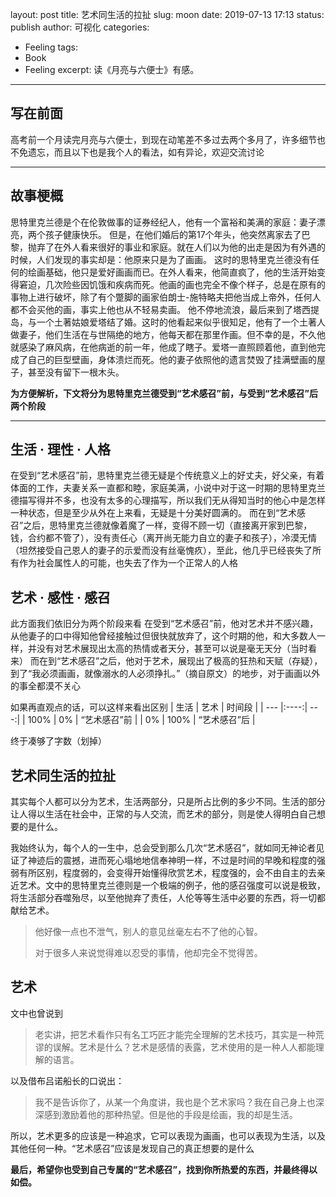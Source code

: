 
layout: post
title: 艺术同生活的拉扯
slug: moon
date: 2019-07-13 17:13
status: publish
author: 可视化
categories: 
  - Feeling
tags:
  - Book
  - Feeling
excerpt: 读《月亮与六便士》有感。

---

## 写在前面

高考前一个月读完月亮与六便士，到现在动笔差不多过去两个多月了，许多细节也不免遗忘，而且以下也是我个人的看法，如有异论，欢迎交流讨论

---

## 故事梗概


思特里克兰德是个在伦敦做事的证券经纪人，他有一个富裕和美满的家庭：妻子漂亮，两个孩子健康快乐。
但是，在他们婚后的第17个年头，他突然离家去了巴黎，抛弃了在外人看来很好的事业和家庭。就在人们以为他的出走是因为有外遇的时候，人们发现的事实却是：他原来只是为了画画。
这时的思特里克兰德没有任何的绘画基础，他只是爱好画画而已。在外人看来，他简直疯了，他的生活开始变得窘迫，几次险些因饥饿和疾病而死。他画的画也完全不像个样子，总是在原有的事物上进行破坏，除了有个蹩脚的画家伯朗士-施特略夫把他当成上帝外，任何人都不会买他的画，事实上他也从不轻易卖画。
他不停地流浪，最后来到了塔西提岛，与一个土著姑娘爱塔结了婚。这时的他看起来似乎很知足，他有了一个土著人做妻子，他们生活在与世隔绝的地方，他每天都在那里作画。但不幸的是，不久他就感染了麻风病，在他病逝的前一年，他成了瞎子。爱塔一直照顾着他，直到他完成了自己的巨型壁画，身体溃烂而死。他的妻子依照他的遗言焚毁了挂满壁画的屋子，甚至没有留下一根木头。

**为方便解析，下文将分为思特里克兰德受到“艺术感召”前，与受到“艺术感召”后两个阶段**

---

## 生活 · 理性 · 人格

在受到“艺术感召”前，思特里克兰德无疑是个传统意义上的好丈夫，好父亲，有着体面的工作，夫妻关系一直都和睦，家庭美满，小说中对于这一时期的思特里克兰德描写得并不多，也没有太多的心理描写，所以我们无从得知当时的他心中是怎样一种状态，但是至少从外在上来看，无疑是十分美好圆满的。
而在到“艺术感召”之后，思特里克兰德就像着魔了一样，变得不顾一切（直接离开家到巴黎，钱，合约都不管了），没有责任心（离开尚无能力自立的妻子和孩子），冷漠无情（坦然接受自己恩人的妻子的示爱而没有丝毫愧疚），至此，他几乎已经丧失了所有作为社会属性人的可能，也失去了作为一个正常人的人格



## 艺术 · 感性 · 感召

此方面我们依旧分为两个阶段来看
在受到“艺术感召”前，他对艺术并不感兴趣，从他妻子的口中得知他曾经接触过但很快就放弃了，这个时期的他，和大多数人一样，并没有对艺术展现出太高的热情或者天分，甚至可以说是毫无天分（当时看来）
而在到“艺术感召”之后，他对于艺术，展现出了极高的狂热和天赋（存疑），到了“我必须画画，就像溺水的人必须挣扎。”（摘自原文）的地步，对于画画以外的事全都漠不关心

如果再直观点的话，可以这样来看出区别
| 生活 | 艺术 | 时间段 |
| --- |:----:| ---:|
| 100% | 0% | “艺术感召”前 |
| 0% | 100% | “艺术感召”后 |

终于凑够了字数（划掉）

艺术同生活的拉扯
--------

其实每个人都可以分为艺术，生活两部分，只是所占比例的多少不同。生活的部分让人得以生活在社会中，正常的与人交流，而艺术的部分，则是使人得明白自己想要的是什么。

我始终认为，每个人的一生中，总会受到那么几次“艺术感召”，就如同无神论者见证了神迹后的震撼，进而死心塌地地信奉神明一样，不过是时间的早晚和程度的强弱有所区别，程度弱的，会变得开始懂得欣赏艺术，程度强的，会不由自主的去亲近艺术。文中的思特里克兰德则是一个极端的例子，他的感召强度可以说是极致，将生活部分吞噬殆尽，以至他抛弃了责任，人伦等等生活中必要的东西，将一切都献给艺术。

> 他好像一点也不泄气，别人的意见丝毫左右不了他的心智。
> 
> 对于很多人来说觉得难以忍受的事情，他却完全不觉得苦。

艺术
--

文中也曾说到

> 老实讲，把艺术看作只有名工巧匠才能完全理解的艺术技巧，其实是一种荒谬的误解。艺术是什么？艺术是感情的表露，艺术使用的是一种人人都能理解的语言。

以及借布吕诺船长的口说出：

> 我不是告诉你了，从某一个角度讲，我也是个艺术家吗？我在自己身上也深深感到激励着他的那种热望。但是他的手段是绘画，我的却是生活。

所以，艺术更多的应该是一种追求，它可以表现为画画，也可以表现为生活，以及其他任何一种。“艺术感召”应该是发现自己的真正想要的是什么

**最后，希望你也受到自己专属的“艺术感召”，找到你所热爱的东西，并最终得以如偿。**
